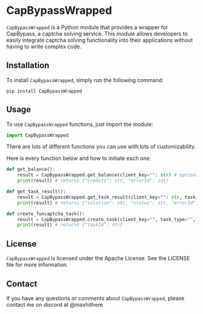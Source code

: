 # CapBypassWrapped

`CapBypassWrapped` is a Python module that provides a wrapper for CapBypass, a captcha solving service. This module allows developers to easily integrate captcha solving functionality into their applications without having to write complex code.

## Installation

To install `CapBypassWrapped`, simply run the following command:

```
pip install CapBypassWrapped
```

## Usage

To use `CapBypassWrapped` functions, just import the module:

```python
import CapBypassWrapped
```

There are lots of different functions you can use with lots of customizability.

Here is every function below and how to initiate each one:

```python
def get_balance():
    result = CapBypassWrapped.get_balance(client_key="": str) # optional - verbose: bool
    print(result) # returns {"credits": str, "errorId": int}

def get_task_result():
    result = CapBypassWrapped.get_task_result(client_key="": str, task_id="": str) # optional - verbose: bool
    print(result) # returns {"solution": str, "status": str, "errorId": int}  

def create_funcaptcha_task():
    result = CapBypassWrapped.create_task(client_key="", task_type="", website_url="", website_public_key="") # optional - blob: str, verbose: bool
    print(result) # returns {"taskId": str}  

```

## License

`CapBypassWrapped` is licensed under the Apache License. See the LICENSE file for more information.

## Contact

If you have any questions or comments about `CapBypassWrapped`, please contact me on discord at @maxhithere
